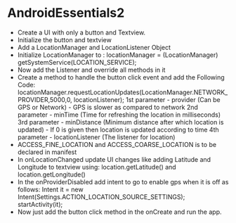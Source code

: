 # AndroidEssentials2

- Create a UI with only a button and Textview.
- Initialize the button and textview
- Add a LocationManager and LocationListener Object
- Initialize LocationManager to :
	locationManager = (LocationManager) getSystemService(LOCATION_SERVICE);
- Now add the Listener and override all methods in it
- Create a method to handle the button click event and add the Following Code:
	locationManager.requestLocationUpdates(LocationManager.NETWORK_PROVIDER,5000,0, locationListener);
  1st parameter - provider (Can be GPS or Network) - GPS is slower as compared to network
  2nd parameter - minTime (Time for refreshing the location in milliseconds)
  3rd parameter - minDistance (Minimum distance after which location is updated) - If 0 is given then location is updated according to time
  4th parameter - locationListener (The listener for location)
- ACCESS_FINE_LOCATION and ACCESS_COARSE_LOCATION is to be declared in manifest
- In onLocationChanged update UI changes like adding Latitude and Longitude to textview using: 
 location.getLatitude() and location.getLongitude()
- In the onProviderDisabled add intent to go to enable gps when it is off as follows:
	Intent it = new Intent(Settings.ACTION_LOCATION_SOURCE_SETTINGS);
                startActivity(it);
- Now just add the button click method in the onCreate and run the app.
